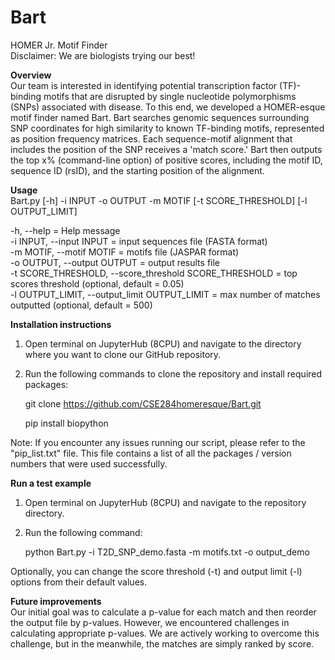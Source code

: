 # Bart
HOMER Jr. Motif Finder  
Disclaimer: We are biologists trying our best!

**Overview**  
Our team is interested in identifying potential transcription factor (TF)-binding motifs that are disrupted by single nucleotide polymorphisms (SNPs) associated with disease. To this end, we developed a HOMER-esque motif finder named Bart. Bart searches genomic sequences surrounding SNP coordinates for high similarity to known TF-binding motifs, represented as position frequency matrices. Each sequence-motif alignment that includes the position of the SNP receives a 'match score.' Bart then outputs the top x% (command-line option) of positive scores, including the motif ID, sequence ID (rsID), and the starting position of the alignment.

**Usage**  
Bart.py [-h] -i INPUT -o OUTPUT -m MOTIF [-t SCORE_THRESHOLD] [-l OUTPUT_LIMIT]

-h, --help = Help message  
-i INPUT, --input INPUT = input sequences file (FASTA format)  
-m MOTIF, --motif MOTIF = motifs file (JASPAR format)  
-o OUTPUT, --output OUTPUT = output results file  
-t SCORE_THRESHOLD, --score_threshold SCORE_THRESHOLD = top scores threshold (optional, default = 0.05)  
-l OUTPUT_LIMIT, --output_limit OUTPUT_LIMIT = max number of matches outputted (optional, default = 500)

**Installation instructions**  
1.	Open terminal on JupyterHub (8CPU) and navigate to the directory where you want to clone our GitHub repository.
2.	Run the following commands to clone the repository and install required packages:

  	git clone https://github.com/CSE284homeresque/Bart.git

  	pip install biopython

Note: If you encounter any issues running our script, please refer to the "pip_list.txt" file. This file contains a list of all the packages / version numbers that were used successfully.

**Run a test example** 
1.	Open terminal on JupyterHub (8CPU) and navigate to the repository directory.
2.	Run the following command:

    python Bart.py -i T2D_SNP_demo.fasta -m motifs.txt -o output_demo

Optionally, you can change the score threshold (-t) and output limit (-l) options from their default values.

**Future improvements**  
Our initial goal was to calculate a p-value for each match and then reorder the output file by p-values. However, we encountered challenges in calculating appropriate p-values. We are actively working to overcome this challenge, but in the meanwhile, the matches are simply ranked by score.


